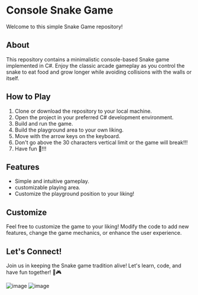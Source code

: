 # Console Snake Game

Welcome to this simple Snake Game repository!

## About

This repository contains a minimalistic console-based Snake game implemented in C#. Enjoy the classic arcade gameplay as you control the snake to eat food and grow longer while avoiding collisions with the walls or itself.

## How to Play

1. Clone or download the repository to your local machine.
2. Open the project in your preferred C# development environment.
3. Build and run the game.
4. Build the playground area to your own liking.
5. Move with the arrow keys on the keyboard.
6. Don't go above the 30 characters vertical limit or the game will break!!!
7. Have fun 🎉!!!

## Features

- Simple and intuitive gameplay.
- customizable playing area. 
- Customize the playground position to your liking!

## Customize

Feel free to customize the game to your liking! Modify the code to add new features, change the game mechanics, or enhance the user experience.

## Let's Connect!

Join us in keeping the Snake game tradition alive! Let's learn, code, and have fun together! 🐍🎮

![image](https://github.com/Mart0GD/Snake-game/assets/122825014/197da9b9-338e-440a-a845-8dfb15897b17) ![image](https://github.com/Mart0GD/Snake-game/assets/122825014/114d6b13-eced-4279-ac0c-b18f66bdf4d5)
